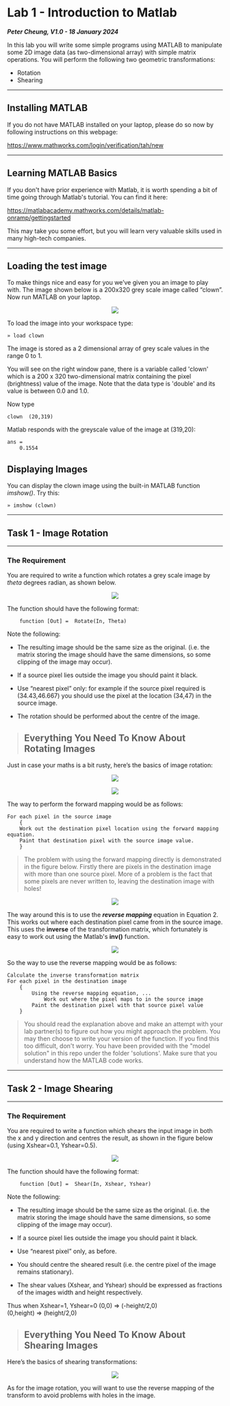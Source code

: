 # Lab 1 - Introduction to Matlab

**_Peter Cheung, V1.0 - 18 January 2024_**

In this lab you will write some simple programs using MATLAB to  manipulate some 2D image data (as two-dimensional array) with simple matrix operations.  You will perform the following two geometric transformations:
* Rotation
* Shearing

---
## Installing MATLAB

If you do not have MATLAB installed on your laptop, please do so now by following instructions on this webpage:

https://www.mathworks.com/login/verification/tah/new

---
## Learning MATLAB Basics

If you don't have prior experience with Matlab, it is worth spending a bit of time going through Matlab's tutorial. You can find it here:

https://matlabacademy.mathworks.com/details/matlab-onramp/gettingstarted

This may take you some effort, but you will learn very valuable skills used in many high-tech companies.

---
## Loading the test image

To make things nice and easy for you we’ve given you an image to play with. The image shown below is a 200x320 grey scale image called “clown”.  Now run MATLAB on your laptop.

<p align="center"> <img src="images/clown.jpg" /> </p>
To load the image into your workspace type:

```
» load clown
```

The image is stored as a 2 dimensional array of grey scale values in the range 0 to 1. 

You will see on the right window pane, there is a variable called 'clown' which is a 200 x 320 two-dimensional matrix containing the pixel (brightness) value of the image.  Note that the data type is 'double' and its value is between 0.0 and 1.0.

Now type

```
clown  (20,319)
```

Matlab responds with the greyscale value of the image at (319,20):
```
ans =
	0.1554
```

## Displaying Images

You can display the clown image using the built-in MATLAB function _imshow()_. Try this:
```
» imshow (clown)
```
---
## Task 1 - Image Rotation
---

### The Requirement

You are required to write a function which rotates a grey scale image by _theta_ degrees radian, as shown below.
<p align="center"> <img src="images/rotated.jpg" /> </p>

The function should have the following format:

```
	function [Out] =  Rotate(In, Theta)
```
Note the following:
* The resulting image should be the same size as the original. (i.e. the matrix storing the image should have the same dimensions, so some clipping of the image may occur).

* If a source pixel lies outside the image you should paint it black.

* Use “nearest pixel” only: for example if the source pixel required is (34.43,46.667) you should use the pixel at the location (34,47) in the source image.

* The rotation should be performed about the centre of the image.


>## Everything You Need To Know About Rotating Images

Just in case your maths is a bit rusty, here’s the basics of image rotation:
<p align="center"> <img src="images/rotation_plot.jpg" /> </p>

<p align="center"> <img src="images/rotation_eq.jpg" /> </p>

The way to perform the forward mapping would be as follows:

```
For each pixel in the source image
	{
	Work out the destination pixel location using the forward mapping equation.
	Paint that destination pixel with the source image value.
	}
```

>The problem with using the forward mapping directly is demonstrated in the figure below. Firstly there are pixels in the destination image with more than one source pixel. More of a problem is the fact that some pixels are never written to, leaving the destination image with holes!
<p align="center"> <img src="images/forward_mapping.jpg" /> </p>

The way around this is to use the _**reverse mapping**_ equation in Equation 2. This works out where each destination pixel came from in the source image. This uses the **inverse** of the transformation matrix, which fortunately is easy to work out using the Matlab's **inv()** function.

<p align="center"> <img src="images/reverse_mapping.jpg" /> </p>

So the way to use the reverse mapping would be as follows:
```
Calculate the inverse transformation matrix
For each pixel in the destination image
	{
		Using the reverse mapping equation, ...
			Work out where the pixel maps to in the source image
		Paint the destination pixel with that source pixel value
	}
```

>You should read the explanation above and make an attempt with your lab partner(s) to figure out how you might approach the problem.  You may then choose to write your version of the function.  If you find this too difficult, don't worry.  You have been provided with the "model solution" in this repo under the folder 'solutions'.  Make sure that you understand how the MATLAB code works.


---
## Task 2 - Image Shearing
---

### The Requirement

You are required to write a function which shears the input image in both the x and y direction and centres the result, as shown in the figure below (using Xshear=0.1, Yshear=0.5).
<p align="center"> <img src="images/sheared.jpg" /> </p>

The function should have the following format:
```
	function [Out] =  Shear(In, Xshear, Yshear)
```
Note the following:
* The resulting image should be the same size as the original. (i.e. the matrix storing the image should have the same dimensions, so some clipping of the image may occur).

* If a source pixel lies outside the image you should paint it black.

* Use “nearest pixel” only, as before.
* You should centre the sheared result (i.e. the centre pixel of the image remains stationary).
* The shear values (Xshear, and Yshear) should be expressed as fractions of the images width and height respectively. 

Thus when Xshear=1, Yshear=0
	(0,0) => (-height/2,0)  
	(0,height) => (height/2,0)

>## Everything You Need To Know About Shearing Images

Here’s the basics of shearing transformations:
<p align="center"> <img src="images/shear_plot.jpg" /> </p>

As for the image rotation, you will want to use the reverse mapping of the transform to avoid problems with holes in the image.
